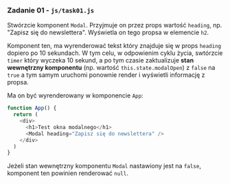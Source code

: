 ### Zadanie 01 - `js/task01.js`
Stwórzcie komponent `Modal`. Przyjmuje on przez props wartość `heading`, np. "Zapisz się do newslettera". Wyświetla on tego propsa w elemencie `h2`. 

Komponent ten, ma wyrenderować tekst który znajduje się w props `heading` dopiero po 10 sekundach. W tym celu, w odpowienim cyklu życia, swtórzcie `timer` który wyczeka 10 sekund, a po tym czasie zaktualizuje **stan wewnętrzny komponentu** (np. wartość `this.state.modalOpen`) z `false` na `true` a tym samym uruchomi ponownie render i wyświetli informację z propsa. 

Ma on być wyrenderowany w komponencie `App`: 

```js
function App() {
  return (
    <div>
      <h1>Test okna modalnego</h1>
      <Modal heading="Zapisz się do newslettera" />
    </div>
  )
}
```

Jeżeli stan wewnętrzny komponentu `Modal` nastawiony jest na `false`, komponent ten powinien renderować `null`.